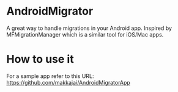 # AndroidMigrator
A great way to handle migrations in your Android app.  Inspired by MFMigrationManager which is a similar tool for iOS/Mac apps.

# How to use it
For a sample app refer to this URL: https://github.com/makkajai/AndroidMigratorApp
